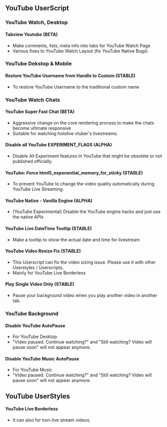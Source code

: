 ## YouTube UserScript

### YouTube Watch, Desktop

#### Tabview Youtube (BETA)

* Make comments, lists, meta info into tabs for YouTube Watch Page
* Various fixes to YouTube Watch Layout (fix YouTube Native Bugs)

### YouTube Dekstop & Mobile

#### Restore YouTube Username from Handle to Custom (STABLE)

* To restore YouTube Username to the traditional custom name

### YouTube Watch Chats

#### YouTube Super Fast Chat (BETA)

* Aggressive change on the core rendering process to make the chats become ultimate responsive
* Suitable for watching hololive vtuber's livestreams.

#### Disable all YouTube EXPERIMENT_FLAGS (ALPHA)

* Disable All Experiment features in YouTube that might be obsolete or not published officially.

#### YouTube: Force html5\_exponential\_memory\_for\_sticky (STABLE)

* To prevent YouTube to change the video quality automatically during YouTube Live Streaming.

#### YouTube Native - Vanilla Engine (ALPHA)

* (YouTube Experimental) Disable the YouTube engine hacks and just use the native APIs

#### YouTube Live DateTime Tooltip (STABLE)
* Make a tooltip to show the actual date and time for livestream

#### YouTube Video Resize Fix (STABLE)
* This Userscript can fix the video sizing issue. Please use it with other Userstyles / Userscripts.
* Mainly for YouTube Live Borderless

#### Play Single Video Only (STABLE)
* Pause your background video when you play another video in another tab.

### YouTube Background

#### Disable YouTube AutoPause
* For YouTube Desktop
* "Video paused. Continue watching?" and "Still watching? Video will pause soon" will not appear anymore.

#### Disable YouTube Music AutoPause
* For YouTube Music
* "Video paused. Continue watching?" and "Still watching? Video will pause soon" will not appear anymore.

## YouTube UserStyles

#### YouTube Live Borderless
* It can also for non-live stream videos.

  
